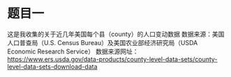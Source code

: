 # 题目一
这是我收集的关于近几年美国每个县（county）的人口变动数据 
数据来源：美国人口普查局（U.S. Census Bureau）及美国农业部经济研究局（USDA Economic Research Service） 
数据来源网址：https://www.ers.usda.gov/data-products/county-level-data-sets/county-level-data-sets-download-data

